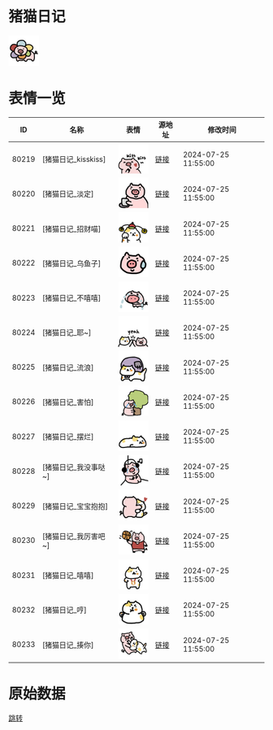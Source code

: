 # 猪猫日记

<img src="./cover.png" height="60" alt="cover" />

# 表情一览

|ID|名称|表情|源地址|修改时间|
|----|----|----|----|----|
|80219|[猪猫日记_kisskiss]|<img src="./pic/080219_%5B猪猫日记_kisskiss%5D.png" height="60" alt="kisskiss"/>|[链接](https://i0.hdslb.com/bfs/garb/ea4c76b40766292e3f90febb8a7d6a7526b6d4e8.png)|2024-07-25 11:55:00|
|80220|[猪猫日记_淡定]|<img src="./pic/080220_%5B猪猫日记_淡定%5D.png" height="60" alt="淡定"/>|[链接](https://i0.hdslb.com/bfs/garb/e97dfcd614bd52a58167ec938a459709d1c2055a.png)|2024-07-25 11:55:00|
|80221|[猪猫日记_招财喵]|<img src="./pic/080221_%5B猪猫日记_招财喵%5D.png" height="60" alt="招财喵"/>|[链接](https://i0.hdslb.com/bfs/garb/77ae2f2423ec58f64ebfe0af4fcc0836cf8c1893.png)|2024-07-25 11:55:00|
|80222|[猪猫日记_乌鱼子]|<img src="./pic/080222_%5B猪猫日记_乌鱼子%5D.png" height="60" alt="乌鱼子"/>|[链接](https://i0.hdslb.com/bfs/garb/ec727f72a80de51ddcc07224f5b69ef86fcd4773.png)|2024-07-25 11:55:00|
|80223|[猪猫日记_不嘻嘻]|<img src="./pic/080223_%5B猪猫日记_不嘻嘻%5D.png" height="60" alt="不嘻嘻"/>|[链接](https://i0.hdslb.com/bfs/garb/89fc4c3636ad72e44198c51ce47bf732d74c5f4f.png)|2024-07-25 11:55:00|
|80224|[猪猫日记_耶~]|<img src="./pic/080224_%5B猪猫日记_耶~%5D.png" height="60" alt="耶~"/>|[链接](https://i0.hdslb.com/bfs/garb/d0d9ff874903bf9bb37d39535a83d6b804b02aab.png)|2024-07-25 11:55:00|
|80225|[猪猫日记_流浪]|<img src="./pic/080225_%5B猪猫日记_流浪%5D.png" height="60" alt="流浪"/>|[链接](https://i0.hdslb.com/bfs/garb/65918876779592497c94bbe7bf679549bd86de93.png)|2024-07-25 11:55:00|
|80226|[猪猫日记_害怕]|<img src="./pic/080226_%5B猪猫日记_害怕%5D.png" height="60" alt="害怕"/>|[链接](https://i0.hdslb.com/bfs/garb/79513d4e65284c7fa7c5488ab8e318b2120320ba.png)|2024-07-25 11:55:00|
|80227|[猪猫日记_摆烂]|<img src="./pic/080227_%5B猪猫日记_摆烂%5D.png" height="60" alt="摆烂"/>|[链接](https://i0.hdslb.com/bfs/garb/33d710180b6cc8b9b03e46b6aca8155d10427e10.png)|2024-07-25 11:55:00|
|80228|[猪猫日记_我没事哒~]|<img src="./pic/080228_%5B猪猫日记_我没事哒~%5D.png" height="60" alt="我没事哒~"/>|[链接](https://i0.hdslb.com/bfs/garb/d9910201096009398ada1193a135a6227a5ed751.png)|2024-07-25 11:55:00|
|80229|[猪猫日记_宝宝抱抱]|<img src="./pic/080229_%5B猪猫日记_宝宝抱抱%5D.png" height="60" alt="宝宝抱抱"/>|[链接](https://i0.hdslb.com/bfs/garb/9dc965ccd81cb226f3b5e3b05e23c77e1ab789ce.png)|2024-07-25 11:55:00|
|80230|[猪猫日记_我厉害吧~]|<img src="./pic/080230_%5B猪猫日记_我厉害吧~%5D.png" height="60" alt="我厉害吧~"/>|[链接](https://i0.hdslb.com/bfs/garb/18eea52c7c2a9df6e9622d3491330295eb3eac7d.png)|2024-07-25 11:55:00|
|80231|[猪猫日记_嘻嘻]|<img src="./pic/080231_%5B猪猫日记_嘻嘻%5D.png" height="60" alt="嘻嘻"/>|[链接](https://i0.hdslb.com/bfs/garb/ba7282f9876856fb8f831c81cf2ede1a9721d692.png)|2024-07-25 11:55:00|
|80232|[猪猫日记_哼]|<img src="./pic/080232_%5B猪猫日记_哼%5D.png" height="60" alt="哼"/>|[链接](https://i0.hdslb.com/bfs/garb/a5088f8d8a6066981c4d74e57f5d209fbda99573.png)|2024-07-25 11:55:00|
|80233|[猪猫日记_揍你]|<img src="./pic/080233_%5B猪猫日记_揍你%5D.png" height="60" alt="揍你"/>|[链接](https://i0.hdslb.com/bfs/garb/c2dfc724be2e7b97eb23e1f3b1a21b807c463aaf.png)|2024-07-25 11:55:00|

# 原始数据

[跳转](./raw.json)

